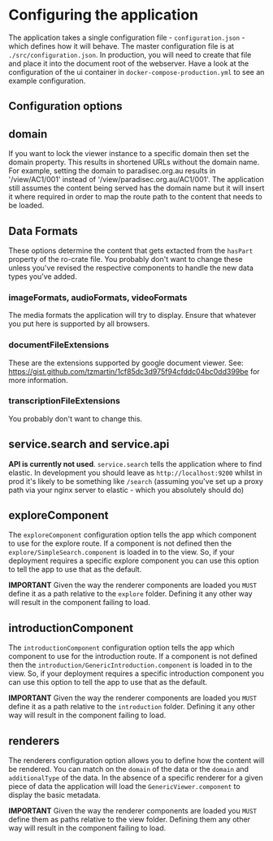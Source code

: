 # Configuring the application

The application takes a single configuration file -  `configuration.json` - which defines how it will behave.
The master configuration file is at `./src/configuration.json`. In production, you will need to create that
file and place it into the document root of the webserver. Have a look at the configuration of the ui container
in `docker-compose-production.yml` to see an example configuration.

## Configuration options

## domain
If you want to lock the viewer instance to a specific domain then set the domain property. This results in
shortened URLs without the domain name. For example, setting the domain to paradisec.org.au results in 
'/view/AC1/001' instead of '/view/paradisec.org.au/AC1/001'. The application still assumes the content being
served has the domain name but it will insert it where required in order to map the route path to the
content that needs to be loaded.

## Data Formats
These options determine the content that gets extacted from the `hasPart` property of the ro-crate file. You
probably don't want to change these unless you've revised the respective components to handle the new data
types you've added.

### imageFormats, audioFormats, videoFormats
The media formats the application will try to display. Ensure that whatever you put here is supported by all browsers.

### documentFileExtensions
These are the extensions supported by google document viewer. See: https://gist.github.com/tzmartin/1cf85dc3d975f94cfddc04bc0dd399be for more information.

### transcriptionFileExtensions
You probably don't want to change this.

## service.search and service.api
**API is currently not used**. `service.search` tells the application where to find elastic. In development
you should leave as `http://localhost:9200` whilst in prod it's likely to be something like `/search` (assuming
you've set up a proxy path via your nginx server to elastic - which you absolutely should do)

## exploreComponent
The `exploreComponent` configuration option tells the app which component to use for the explore 
route. If a component is not defined then the `explore/SimpleSearch.component` is loaded in to the 
view. So, if your deployment requires a specific explore component you can use this option to tell the app to use that as the default.

**IMPORTANT** Given the way the renderer components are loaded you `MUST` define it 
as a path relative to the `explore` folder. Defining it any other way will result 
in the component failing to load.

## introductionComponent

The `introductionComponent` configuration option tells the app which component to use for the 
introduction route. If a component is not defined then the `introduction/GenericIntroduction.component` is loaded in to the view. So, if your deployment requires a specific introduction component you can use this option to tell the app to use that as the default.

**IMPORTANT** Given the way the renderer components are loaded you `MUST` define it 
as a path relative to the `introduction` folder. Defining it any other way will result 
in the component failing to load.

## renderers

The renderers configuration option allows you to define how the content will be rendered.
You can match on the `domain` of the data or the `domain` and `additionalType` of the data.
In the absence of a specific renderer for a given piece of data the application will load
the `GenericViewer.component` to display the basic metadata.

**IMPORTANT** Given the way the renderer components are loaded you `MUST` define them 
as paths relative to the view folder. Defining them any other way will result in 
the component failing to load.

